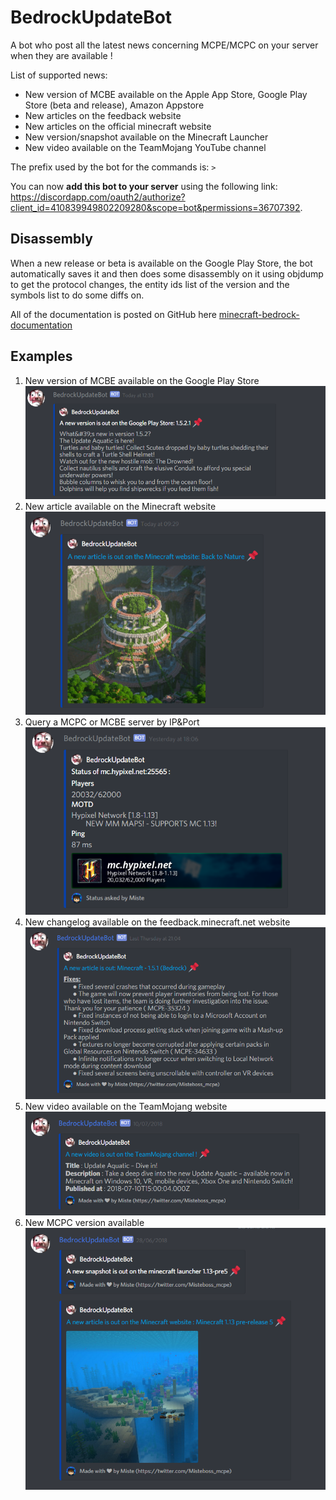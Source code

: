 # BedrockUpdateBot

A bot who post all the latest news concerning MCPE/MCPC on your server when they are available !

List of supported news:

- New version of MCBE available on the Apple App Store, Google Play Store (beta and release), Amazon Appstore
- New articles on the feedback website
- New articles on the official minecraft website
- New version/snapshot available on the Minecraft Launcher
- New video available on the TeamMojang YouTube channel
  
The prefix used by the bot for the commands is: `>`
  
 You can now **add this bot to your server** using the following link: <https://discordapp.com/oauth2/authorize?client_id=410839949802209280&scope=bot&permissions=36707392>.

## Disassembly

When a new release or beta is available on the Google Play Store, the bot automatically saves it and then does some disassembly on it using objdump to get the protocol changes, the entity ids list of the version and the symbols list to do some diffs on.

All of the documentation is posted on GitHub here [minecraft-bedrock-documentation](https://github.com/MisteFr/minecraft-bedrock-documentation)

## Examples

1) New version of MCBE available on the Google Play Store
 ![alt text](/img/exemple1.png)
2) New article available on the Minecraft website
 ![alt text](/img/exemple2.png)
3) Query a MCPC or MCBE server by IP&Port
 ![alt text](/img/exemple3.png)
4) New changelog available on the feedback.minecraft.net website
 ![alt text](/img/exemple4.png)
5) New video available on the TeamMojang website
 ![alt text](/img/exemple5.png)
6) New MCPC version available
 ![alt text](/img/exemple6.png)
